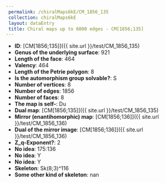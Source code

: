 ```yaml
--- 
 permalink: /chiralMaps6kE/CM_1856_135 
 collection: chiralMaps6kE
 layout: dataEntry
 title: Chiral maps up to 6000 edges - CM[1856;135]
---
```


- **ID**: [CM[1856;135]]({{ site.url }}/test/CM_1856_135)
- **Genus of the underlying surface**: 921
- **Length of the face**: 464
- **Valency**: 464
- **Length of the Petrie polygon**: 8
- **Is the automorphism group solvable?**: S
- **Number of vertices**: 8
- **Number of edges**: 1856
- **Number of faces**: 8
- **The map is self-**: Du
- **Dual map**: [CM[1856;135]]({{ site.url }}/test/CM_1856_135)
- **Mirror (enantihomorphic) map**: [CM[1856;136]]({{ site.url }}/test/CM_1856_136)
- **Dual of the mirror image**: [CM[1856;136]]({{ site.url }}/test/CM_1856_136)
- **Z_q-Exponent?**: 2
- **No idea**:  175:136
- **No idea**: Y
- **No idea**: Y
- **Skeleton**: Sk(8;3)^116
- **Some other kind of skeleton**: nan
